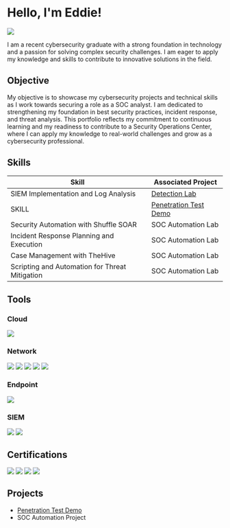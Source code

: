 # Hello, I'm Eddie!
<a href="https://www.linkedin.com/in/ebfm"><img src="https://img.shields.io/badge/-LinkedIn-0072b1?&style=for-the-badge&logo=linkedin&logoColor=white" /></a>

I am a recent cybersecurity graduate with a strong foundation in technology and a passion for solving complex security challenges. I am eager to apply my knowledge and skills to contribute to innovative solutions in the field.

## Objective

My objective is to showcase my cybersecurity projects and technical skills as I work towards securing a role as a SOC analyst. I am dedicated to strengthening my foundation in best security practices, incident response, and threat analysis. This portfolio reflects my commitment to continuous learning and my readiness to contribute to a Security Operations Center, where I can apply my knowledge to real-world challenges and grow as a cybersecurity professional.

## Skills

| Skill                                         | Associated Project         |
|-----------------------------------------------|----------------------------|
| SIEM Implementation and Log Analysis          | <a href="https://google.com">Detection Lab</a>|
| SKILL | <a href="https://github.com/EBFMM/Penetration-Test-Demo">Penetration Test Demo</a>|
| Security Automation with Shuffle SOAR         | SOC Automation Lab|
| Incident Response Planning and Execution      | SOC Automation Lab|
| Case Management with TheHive                  | SOC Automation Lab|
| Scripting and Automation for Threat Mitigation | SOC Automation Lab|

## Tools

### Cloud 
<div>
    <img src="https://img.shields.io/badge/-AWS-FF9900?style=for-the-badge&logo=Amazon-AWS&logoColor=white" />
</div>

### Network
<div>
    <img src="https://img.shields.io/badge/-Wireshark-1679A7?&style=for-the-badge&logo=Wireshark&logoColor=white" />
    <img src="https://img.shields.io/badge/-Suricata-EF3B2D?&style=for-the-badge&logo=Suricata&logoColor=white" />
    <img src="https://img.shields.io/badge/-Nmap-D2B48C?style=for-the-badge&logo=TCP/IP&logoColor=white" />
    <img src="https://img.shields.io/badge/-OpenVAS-32CD32?style=for-the-badge&logo=OpenVAS&logoColor=white" />
    <img src="https://img.shields.io/badge/-Nessus-DDA0DD?style=for-the-badge&logo=Nessus&logoColor=white" />
</div>

### Endpoint
<div>
    <img src="https://img.shields.io/badge/-Microsoft_Defender-00A4EF?&style=for-the-badge&logo=Microsoft&logoColor=white" />
    <!--img src="https://img.shields.io/badge/-Velociraptor-4B275F?&style=for-the-badge&logo=Velociraptor&logoColor=white" />-->
</div>

### SIEM
<div>
    <!--img src="https://img.shields.io/badge/-Microsoft_Sentinel-0078D4?&style=for-the-badge&logo=Microsoft&logoColor=white" />-->
    <img src="https://img.shields.io/badge/-Splunk-000000?&style=for-the-badge&logo=Splunk&logoColor=white" />
    <img src="https://img.shields.io/badge/-Elastic-005571?&style=for-the-badge&logo=Elastic&logoColor=white" />
</div>

## Certifications
<div>
<img src="https://img.shields.io/badge/-Google%20Cybersecurity%20Professional-FB8C00?&style=for-the-badge&logo=google&logoColor=white" />
<img src="https://img.shields.io/badge/-Security%2B-FF0000?&style=for-the-badge&logo=CompTIA&logoColor=white" />
<img src="https://img.shields.io/badge/-CySA%2B-007BFF?&style=for-the-badge&logo=CompTIA&logoColor=white" />
<img src="https://img.shields.io/badge/-BTL1-1E90FF?&style=for-the-badge&logo=lock&logoColor=white" />
<!--<img src="https://img.shields.io/badge/-CDSA-006400?&style=for-the-badge&logoColor=white" />-->
</div>

## Projects
- <a href="https://github.com/EBFMM/Penetration-Test-Demo">Penetration Test Demo</a>
- SOC Automation Project

